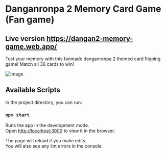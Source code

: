 # Danganronpa 2 Memory Card Game (Fan game)

## Live version https://dangan2-memory-game.web.app/

Test your memory with this fanmade danganronpa 2 themed card flipping game! Match all 36 cards to win!

![image](https://i.imgur.com/TMjyRiW.gifraw=true "Preview")

## Available Scripts

In the project directory, you can run:

### `npm start`

Runs the app in the development mode.<br />
Open [http://localhost:3000](http://localhost:3000) to view it in the browser.

The page will reload if you make edits.<br />
You will also see any lint errors in the console.
